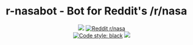 # r-nasabot - Bot for Reddit's /r/nasa

<p align="center">
<img src="https://img.shields.io/badge/python-3670A0?style=for-the-badge&logo=python&logoColor=ffdd54">
<a href="https://reddit.com/r/nasa"><img alt="Reddit r/nasa" src="https://img.shields.io/badge/Reddit-FF4500?style=for-the-badge&logo=reddit&logoColor=white"></a>
<br />
<a href="https://github.com/psf/black"><img alt="Code style: black" src="https://img.shields.io/badge/code%20style-black-000000.svg"></a>
<img src="https://img.shields.io/tokei/lines/github/dkozinn/r-nasabot">
</p>

